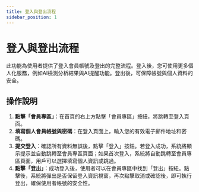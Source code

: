 ```yaml
---
title: 登入與登出流程
sidebar_position: 1
---
```


# 登入與登出流程

此功能為使用者提供了登入會員帳號及登出的完整流程。登入後，您可使用更多個人化服務，例如AI檢測分析結果與AI提醒功能。登出後，可保障帳號與個人資料的安全。

## 操作說明

1. **點擊「會員專區」**：在首頁的右上方點擊「會員專區」按紐，將跳轉至登入頁面。
2. **填寫個人會員帳號與密碼**：在登入頁面上，輸入您的有效電子郵件地址和密碼。
3. **提交登入**：確認所有資料無誤後，點擊「登入」按鈕。若登入成功，系統將顯示提示並自動跳轉至會員專區頁面；如果首次登入，系統將自動跳轉至會員專區頁面，用戶可以選擇填寫個人資訊或跳過。
4. **點擊「登出」**：成功登入後，使用者可以在會員專區中找到「登出」按紐。點擊後，系統將彈出是否保留登入資訊視窗，再次點擊取消或確認後，即可執行登出，確保使用者帳號的安全性。
